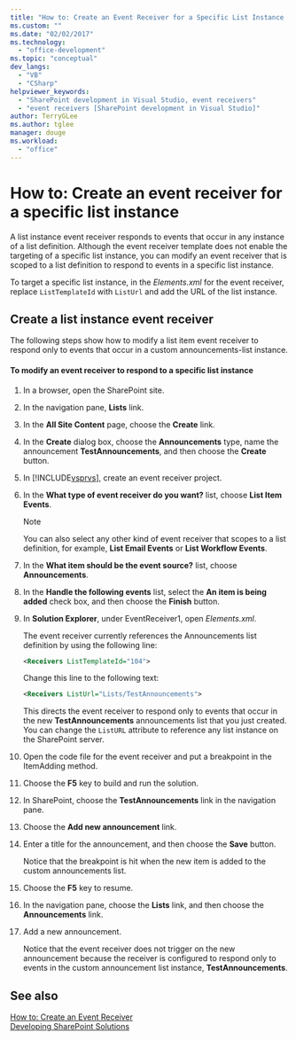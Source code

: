 ```yaml
---
title: "How to: Create an Event Receiver for a Specific List Instance | Microsoft Docs"
ms.custom: ""
ms.date: "02/02/2017"
ms.technology: 
  - "office-development"
ms.topic: "conceptual"
dev_langs: 
  - "VB"
  - "CSharp"
helpviewer_keywords: 
  - "SharePoint development in Visual Studio, event receivers"
  - "event receivers [SharePoint development in Visual Studio]"
author: TerryGLee
ms.author: tglee
manager: douge
ms.workload: 
  - "office"
---
```

# How to: Create an event receiver for a specific list instance
  A list instance event receiver responds to events that occur in any instance of a list definition. Although the event receiver template does not enable the targeting of a specific list instance, you can modify an event receiver that is scoped to a list definition to respond to events in a specific list instance.  
  
 To target a specific list instance, in the *Elements.xml* for the event receiver, replace `ListTemplateId` with `ListUrl` and add the URL of the list instance.  
  
## Create a list instance event receiver  
 The following steps show how to modify a list item event receiver to respond only to events that occur in a custom announcements-list instance.  
  
#### To modify an event receiver to respond to a specific list instance  
  
1.  In a browser, open the SharePoint site.  
  
2.  In the navigation pane, **Lists** link.  
  
3.  In the **All Site Content** page, choose the **Create** link.  
  
4.  In the **Create** dialog box, choose the **Announcements** type, name the announcement **TestAnnouncements**, and then choose the **Create** button.  
  
5.  In [!INCLUDE[vsprvs](../sharepoint/includes/vsprvs-md.md)], create an event receiver project.  
  
6.  In the **What type of event receiver do you want?** list, choose **List Item Events**.  
  
    > [!NOTE]  
    >  You can also select any other kind of event receiver that scopes to a list definition, for example, **List Email Events** or **List Workflow Events**.  
  
7.  In the **What item should be the event source?** list, choose **Announcements**.  
  
8.  In the **Handle the following events** list, select the **An item is being added** check box, and then choose the **Finish** button.  
  
9. In **Solution Explorer**, under EventReceiver1, open *Elements.xml*.  
  
     The event receiver currently references the Announcements list definition by using the following line:  
  
    ```xml  
    <Receivers ListTemplateId="104">  
    ```  
  
     Change this line to the following text:  
  
    ```xml  
    <Receivers ListUrl="Lists/TestAnnouncements">  
    ```  
  
     This directs the event receiver to respond only to events that occur in the new **TestAnnouncements** announcements list that you just created. You can change the `ListURL` attribute to reference any list instance on the SharePoint server.  
  
10. Open the code file for the event receiver and put a breakpoint in the ItemAdding method.  
  
11. Choose the **F5** key to build and run the solution.  
  
12. In SharePoint, choose the **TestAnnouncements** link in the navigation pane.  
  
13. Choose the **Add new announcement** link.  
  
14. Enter a title for the announcement, and then choose the **Save** button.  
  
     Notice that the breakpoint is hit when the new item is added to the custom announcements list.  
  
15. Choose the **F5** key to resume.  
  
16. In the navigation pane, choose the **Lists** link, and then choose the **Announcements** link.  
  
17. Add a new announcement.  
  
     Notice that the event receiver does not trigger on the new announcement because the receiver is configured to respond only to events in the custom announcement list instance, **TestAnnouncements**.  
  
## See also
 [How to: Create an Event Receiver](../sharepoint/how-to-create-an-event-receiver.md)   
 [Developing SharePoint Solutions](../sharepoint/developing-sharepoint-solutions.md)  
  

